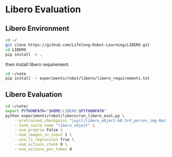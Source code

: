 
# Libero Evaluation

## Libero Environment
```bash
cd ~/ 
git clone https://github.com/Lifelong-Robot-Learning/LIBERO.git
cd LIBERO
pip install -e .
```

then install libero requirement.
```bash
cd ~/vote
pip install -r experiments/robot/libero/libero_requirements.txt 
```

## Libero Evaluation

```bash
cd ~/vote/
export PYTHONPATH="$HOME/LIBERO:$PYTHONPATH"
python experiments/robot/libero/run_libero_eval.py \
    --pretrained_checkpoint "juyil/libero_object-b8-3rd_person_img-8act-mul" \
    --task_suite_name "libero_object" \
    --use_proprio False \
    --num_images_in_input 1 \
    --use_l1_regression True \
    --num_actions_chunk 8 \
    --num_actions_per_token 8
```
